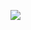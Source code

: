 ![](https://64.media.tumblr.com/5b3dffbb778748a841bce51cab33aea8/f1426d55523a1531-dd/s1280x1920/c466811e0ce746df116dfeea6124e9a9eace42af.pnj)

